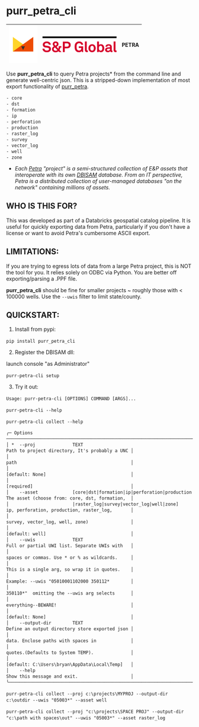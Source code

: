 # purr_petra_cli

| <img src="./docs/purrio.png" alt="purrio logo" height="100"/> | <img src="./docs/snp.png" alt="purrio logo" width="200"/>| **PETRA** |
|:--:|:--:|:--:|


Use **purr_petra_cli** to query Petra projects* from the command line and generate well-centric json. This is a stripped-down implementation of most export functionality of [purr_petra](https://github.com/rbhughes/purr_petra).


```
- core
- dst
- formation
- ip
- perforation
- production
- raster_log
- survey
- vector_log
- well
- zone
```


* _Each [Petra](https://www.spglobal.com/commodityinsights/en/ci/products/petra-geological-analysis.html) "project" is a semi-structured collection
  of E&P assets that interoperate with its own
  [DBISAM](https://www.elevatesoft.com/products?category=dbisam)
  database. From an IT perspective, Petra is a distributed collection of
  user-managed databases "on the network" containing millions of assets._


## WHO IS THIS FOR?

This was developed as part of a Databricks geospatial catalog pipeline. It is useful for quickly exporting data from Petra, particularly if you don't have a license or want to avoid Petra's cumbersome ASCII export.


## LIMITATIONS:

If you are trying to egress lots of data from a large Petra project, this is NOT the tool for you. It relies solely on ODBC via Python. You are better off exporting/parsing a .PPF file.

**purr_petra_cli** should be fine for smaller projects ~ roughly those with < 100000 wells. Use the `--uwis` filter to limit state/county.


## QUICKSTART:


1. Install from pypi:  

`pip install purr_petra_cli`


2. Register the DBISAM dll:  

launch console "as Administrator"  

`purr-petra-cli setup`  

3. Try it out:  

`Usage: purr-petra-cli [OPTIONS] COMMAND [ARGS]...`

`purr-petra-cli --help`

`purr-petra-cli collect --help`

```
╭─ Options ────────────────────────────────────────────────────────────────────────────────────────────────────────────╮
│ *  --proj              TEXT                                           Path to project directory, It's probably a UNC │
│                                                                       path                                           │
│                                                                       [default: None]                                │
│                                                                       [required]                                     │
│    --asset             [core|dst|formation|ip|perforation|production  The asset (choose from: core, dst, formation,  │
│                        |raster_log|survey|vector_log|well|zone]       ip, perforation, production, raster_log,       │
│                                                                       survey, vector_log, well, zone)                │
│                                                                       [default: well]                                │
│    --uwis              TEXT                                           Full or partial UWI list. Separate UWIs with   │
│                                                                       spaces or commas. Use * or % as wildcards.     │
│                                                                       This is a single arg, so wrap it in quotes.    │
│                                                                       Example: --uwis "05010001102000 350112*        │
│                                                                       350110*"  omitting the --uwis arg selects      │
│                                                                       everything--BEWARE!                            │
│                                                                       [default: None]                                │
│    --output-dir        TEXT                                           Define an output directory store exported json │
│                                                                       data. Enclose paths with spaces in             │
│                                                                       quotes.(Defaults to System TEMP).              │
│                                                                       [default: C:\Users\bryan\AppData\Local\Temp]   │
│    --help                                                             Show this message and exit.                    │
╰──────────────────────────────────────────────────────────────────────────────────────────────────────────────────────╯
```


`purr-petra-cli collect --proj c:\projects\MYPROJ --output-dir c:\outdir --uwis "05003*" --asset well`

`purr-petra-cli collect --proj "c:\projects\SPACE PROJ" --output-dir "c:\path with spaces\out" --uwis "05003*" --asset raster_log`